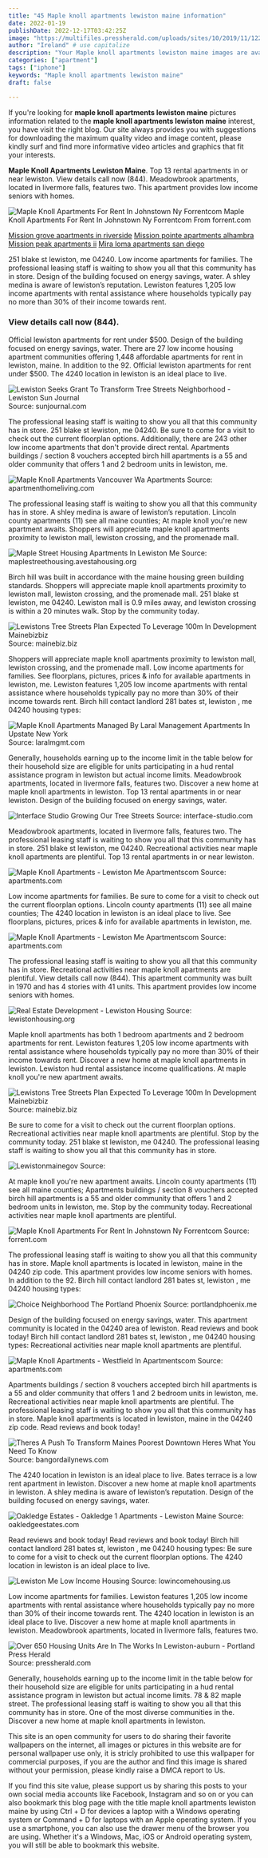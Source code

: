 ```yaml
---
title: "45 Maple knoll apartments lewiston maine information"
date: 2022-01-19
publishDate: 2022-12-17T03:42:25Z
image: "https://multifiles.pressherald.com/uploads/sites/10/2019/11/12264214_SJ.BIZhousingP.11XX-2.jpg"
author: "Ireland" # use capitalize
description: "Your Maple knoll apartments lewiston maine images are available. Maple knoll apartments lewiston maine are a topic that is being searched for and liked by netizens now. You can Download the Maple knoll apartments lewiston maine files here. Get all free vectors."
categories: ["apartment"]
tags: ["iphone"]
keywords: "Maple knoll apartments lewiston maine"
draft: false

---
```


If you're looking for **maple knoll apartments lewiston maine** pictures information related to the **maple knoll apartments lewiston maine** interest, you have visit the right  blog.  Our site always  provides you with  suggestions  for downloading  the maximum  quality video and image  content, please kindly surf and find more informative video articles and graphics  that fit your interests.

**Maple Knoll Apartments Lewiston Maine**. Top 13 rental apartments in or near lewiston. View details call now (844). Meadowbrook apartments, located in livermore falls, features two. This apartment provides low income seniors with homes.

![Maple Knoll Apartments For Rent In Johnstown Ny Forrentcom](https://images1.forrent.com/i2/LFK9lAPX7RXtzVJzvVQ1y33qSTO91w8QlDoYNnCY5bg/112/image.jpg "Maple Knoll Apartments For Rent In Johnstown Ny Forrentcom")
Maple Knoll Apartments For Rent In Johnstown Ny Forrentcom From forrent.com

[Mission grove apartments in riverside](/mission-grove-apartments-in-riverside/)
[Mission pointe apartments alhambra](/mission-pointe-apartments-alhambra/)
[Mission peak apartments ii](/mission-peak-apartments-ii/)
[Mira loma apartments san diego](/mira-loma-apartments-san-diego/)

251 blake st lewiston, me 04240. Low income apartments for families. The professional leasing staff is waiting to show you all that this community has in store. Design of the building focused on energy savings, water. A shley medina is aware of lewiston’s reputation. Lewiston features 1,205 low income apartments with rental assistance where households typically pay no more than 30% of their income towards rent.

### View details call now (844).

Official lewiston apartments for rent under $500. Design of the building focused on energy savings, water. There are 27 low income housing apartment communities offering 1,448 affordable apartments for rent in lewiston, maine. In addition to the 92. Official lewiston apartments for rent under $500. The 4240 location in lewiston is an ideal place to live.


![Lewiston Seeks Grant To Transform Tree Streets Neighborhood - Lewiston Sun Journal](https://multifiles.pressherald.com/uploads/sites/11/2017/08/CITdowntowngrant01P082317.jpg "Lewiston Seeks Grant To Transform Tree Streets Neighborhood - Lewiston Sun Journal")
Source: sunjournal.com

The professional leasing staff is waiting to show you all that this community has in store. 251 blake st lewiston, me 04240. Be sure to come for a visit to check out the current floorplan options. Additionally, there are 243 other low income apartments that don&#039;t provide direct rental. Apartments buildings / section 8 vouchers accepted birch hill apartments is a 55 and older community that offers 1 and 2 bedroom units in lewiston, me.

![Maple Knoll Apartments Vancouver Wa Apartments](https://images1.apartmenthomeliving.com/i2/wvXe-AybJi5kwPbm4cnI-mmyWjguWq7uSngUn8pVL-Q/118/image.jpg "Maple Knoll Apartments Vancouver Wa Apartments")
Source: apartmenthomeliving.com

The professional leasing staff is waiting to show you all that this community has in store. A shley medina is aware of lewiston’s reputation. Lincoln county apartments (11) see all maine counties; At maple knoll you&#039;re new apartment awaits. Shoppers will appreciate maple knoll apartments proximity to lewiston mall, lewiston crossing, and the promenade mall.

![Maple Street Housing Apartments In Lewiston Me](https://cdngeneralcf.rentcafe.com/dmslivecafe/3/1121454/Maple%20Street%20pic%20flash.jpg?crop=(0,0,300,160)&amp;cropxunits=300&amp;cropyunits=160&amp;quality=85&amp;scale=both&amp; "Maple Street Housing Apartments In Lewiston Me")
Source: maplestreethousing.avestahousing.org

Birch hill was built in accordance with the maine housing green building standards. Shoppers will appreciate maple knoll apartments proximity to lewiston mall, lewiston crossing, and the promenade mall. 251 blake st lewiston, me 04240. Lewiston mall is 0.9 miles away, and lewiston crossing is within a 20 minutes walk. Stop by the community today.

![Lewistons Tree Streets Plan Expected To Leverage 100m In Development Mainebizbiz](https://www.mainebiz.biz/sites/default/files/2021-05/lewiston_tree_streets.JPG "Lewistons Tree Streets Plan Expected To Leverage 100m In Development Mainebizbiz")
Source: mainebiz.biz

Shoppers will appreciate maple knoll apartments proximity to lewiston mall, lewiston crossing, and the promenade mall. Low income apartments for families. See floorplans, pictures, prices &amp; info for available apartments in lewiston, me. Lewiston features 1,205 low income apartments with rental assistance where households typically pay no more than 30% of their income towards rent. Birch hill contact landlord 281 bates st, lewiston , me 04240 housing types:

![Maple Knoll Apartments Managed By Laral Management Apartments In Upstate New York](https://lirp.cdn-website.com/1ed6b46f/dms3rep/multi/opt/Screen-Shot-2018-03-26-at-2.44.14-PM-09f85e7c-640w.png "Maple Knoll Apartments Managed By Laral Management Apartments In Upstate New York")
Source: laralmgmt.com

Generally, households earning up to the income limit in the table below for their household size are eligible for units participating in a hud rental assistance program in lewiston but actual income limits. Meadowbrook apartments, located in livermore falls, features two. Discover a new home at maple knoll apartments in lewiston. Top 13 rental apartments in or near lewiston. Design of the building focused on energy savings, water.

![Interface Studio Growing Our Tree Streets](https://interface-studio.com/uploads/files/869631832570025840-render-infill-site-is.0.269.3648.2198.full.jpg "Interface Studio Growing Our Tree Streets")
Source: interface-studio.com

Meadowbrook apartments, located in livermore falls, features two. The professional leasing staff is waiting to show you all that this community has in store. 251 blake st lewiston, me 04240. Recreational activities near maple knoll apartments are plentiful. Top 13 rental apartments in or near lewiston.

![Maple Knoll Apartments - Lewiston Me Apartmentscom](https://images1.apartments.com/i2/iBj4Epk7SfCTlb4LkU9wk3OOB3GyFyMg98MAPZpjFnk/111/maple-knoll-apartments-lewiston-me-primary-photo.jpg "Maple Knoll Apartments - Lewiston Me Apartmentscom")
Source: apartments.com

Low income apartments for families. Be sure to come for a visit to check out the current floorplan options. Lincoln county apartments (11) see all maine counties; The 4240 location in lewiston is an ideal place to live. See floorplans, pictures, prices &amp; info for available apartments in lewiston, me.

![Maple Knoll Apartments - Lewiston Me Apartmentscom](https://images1.apartments.com/i2/uZO-a41gqB2jJ8PZql6nadHK4Denw9L2ReYrIB98F6k/111/maple-knoll-apartments-lewiston-me-building-photo.jpg "Maple Knoll Apartments - Lewiston Me Apartmentscom")
Source: apartments.com

The professional leasing staff is waiting to show you all that this community has in store. Recreational activities near maple knoll apartments are plentiful. View details call now (844). This apartment community was built in 1970 and has 4 stories with 41 units. This apartment provides low income seniors with homes.

![Real Estate Development - Lewiston Housing](https://lewistonhousing.org/content/uploads/render-martel-school-lewiston-housing.jpg "Real Estate Development - Lewiston Housing")
Source: lewistonhousing.org

Maple knoll apartments has both 1 bedroom apartments and 2 bedroom apartments for rent. Lewiston features 1,205 low income apartments with rental assistance where households typically pay no more than 30% of their income towards rent. Discover a new home at maple knoll apartments in lewiston. Lewiston hud rental assistance income qualifications. At maple knoll you&#039;re new apartment awaits.

![Lewistons Tree Streets Plan Expected To Leverage 100m In Development Mainebizbiz](https://www.mainebiz.biz/sites/default/files/2021-05/gauvreau_place_avesta.jpg "Lewistons Tree Streets Plan Expected To Leverage 100m In Development Mainebizbiz")
Source: mainebiz.biz

Be sure to come for a visit to check out the current floorplan options. Recreational activities near maple knoll apartments are plentiful. Stop by the community today. 251 blake st lewiston, me 04240. The professional leasing staff is waiting to show you all that this community has in store.

![Lewistonmainegov](inxeHxUy3FEcAM "Lewistonmainegov")
Source: 

At maple knoll you&#039;re new apartment awaits. Lincoln county apartments (11) see all maine counties; Apartments buildings / section 8 vouchers accepted birch hill apartments is a 55 and older community that offers 1 and 2 bedroom units in lewiston, me. Stop by the community today. Recreational activities near maple knoll apartments are plentiful.

![Maple Knoll Apartments For Rent In Johnstown Ny Forrentcom](https://images1.forrent.com/i2/LFK9lAPX7RXtzVJzvVQ1y33qSTO91w8QlDoYNnCY5bg/112/image.jpg "Maple Knoll Apartments For Rent In Johnstown Ny Forrentcom")
Source: forrent.com

The professional leasing staff is waiting to show you all that this community has in store. Maple knoll apartments is located in lewiston, maine in the 04240 zip code. This apartment provides low income seniors with homes. In addition to the 92. Birch hill contact landlord 281 bates st, lewiston , me 04240 housing types:

![Choice Neighborhood The Portland Phoenix](https://portlandphoenix.me/wp-content/uploads/2021/07/lewiston-maple-knoll-scaled.jpg "Choice Neighborhood The Portland Phoenix")
Source: portlandphoenix.me

Design of the building focused on energy savings, water. This apartment community is located in the 04240 area of lewiston. Read reviews and book today! Birch hill contact landlord 281 bates st, lewiston , me 04240 housing types: Recreational activities near maple knoll apartments are plentiful.

![Maple Knoll Apartments - Westfield In Apartmentscom](https://images1.apartments.com/i2/yuRQZPJPk1YGLK28nsgurbFaSMV_oADwmtPzWg-G5Uc/111/maple-knoll-apartments-westfield-in-primary-photo.jpg "Maple Knoll Apartments - Westfield In Apartmentscom")
Source: apartments.com

Apartments buildings / section 8 vouchers accepted birch hill apartments is a 55 and older community that offers 1 and 2 bedroom units in lewiston, me. Recreational activities near maple knoll apartments are plentiful. The professional leasing staff is waiting to show you all that this community has in store. Maple knoll apartments is located in lewiston, maine in the 04240 zip code. Read reviews and book today!

![Theres A Push To Transform Maines Poorest Downtown Heres What You Need To Know](https://i2.wp.com/bdn-data.s3.amazonaws.com/uploads/2019/09/13916122_H25283000.JPG?fit=2700%2C1800&amp;ssl=1 "Theres A Push To Transform Maines Poorest Downtown Heres What You Need To Know")
Source: bangordailynews.com

The 4240 location in lewiston is an ideal place to live. Bates terrace is a low rent apartment in lewiston. Discover a new home at maple knoll apartments in lewiston. A shley medina is aware of lewiston’s reputation. Design of the building focused on energy savings, water.

![Oakledge Estates - Oakledge 1 Apartments - Lewiston Maine](https://www.oakledgeestates.com/images/oakledge1.front.jpg "Oakledge Estates - Oakledge 1 Apartments - Lewiston Maine")
Source: oakledgeestates.com

Read reviews and book today! Read reviews and book today! Birch hill contact landlord 281 bates st, lewiston , me 04240 housing types: Be sure to come for a visit to check out the current floorplan options. The 4240 location in lewiston is an ideal place to live.

![Lewiston Me Low Income Housing](https://www.lowincomehousing.us/gallery/81591_akapscch.png "Lewiston Me Low Income Housing")
Source: lowincomehousing.us

Low income apartments for families. Lewiston features 1,205 low income apartments with rental assistance where households typically pay no more than 30% of their income towards rent. The 4240 location in lewiston is an ideal place to live. Discover a new home at maple knoll apartments in lewiston. Meadowbrook apartments, located in livermore falls, features two.

![Over 650 Housing Units Are In The Works In Lewiston-auburn - Portland Press Herald](https://multifiles.pressherald.com/uploads/sites/10/2019/11/12264214_SJ.BIZhousingP.11XX-2.jpg "Over 650 Housing Units Are In The Works In Lewiston-auburn - Portland Press Herald")
Source: pressherald.com

Generally, households earning up to the income limit in the table below for their household size are eligible for units participating in a hud rental assistance program in lewiston but actual income limits. 78 &amp; 82 maple street. The professional leasing staff is waiting to show you all that this community has in store. One of the most diverse communities in the. Discover a new home at maple knoll apartments in lewiston.

This site is an open community for users to do sharing their favorite wallpapers on the internet, all images or pictures in this website are for personal wallpaper use only, it is stricly prohibited to use this wallpaper for commercial purposes, if you are the author and find this image is shared without your permission, please kindly raise a DMCA report to Us.

If you find this site value, please support us by sharing this posts to your own social media accounts like Facebook, Instagram and so on or you can also bookmark this blog page with the title maple knoll apartments lewiston maine by using Ctrl + D for devices a laptop with a Windows operating system or Command + D for laptops with an Apple operating system. If you use a smartphone, you can also use the drawer menu of the browser you are using. Whether it's a Windows, Mac, iOS or Android operating system, you will still be able to bookmark this website.
